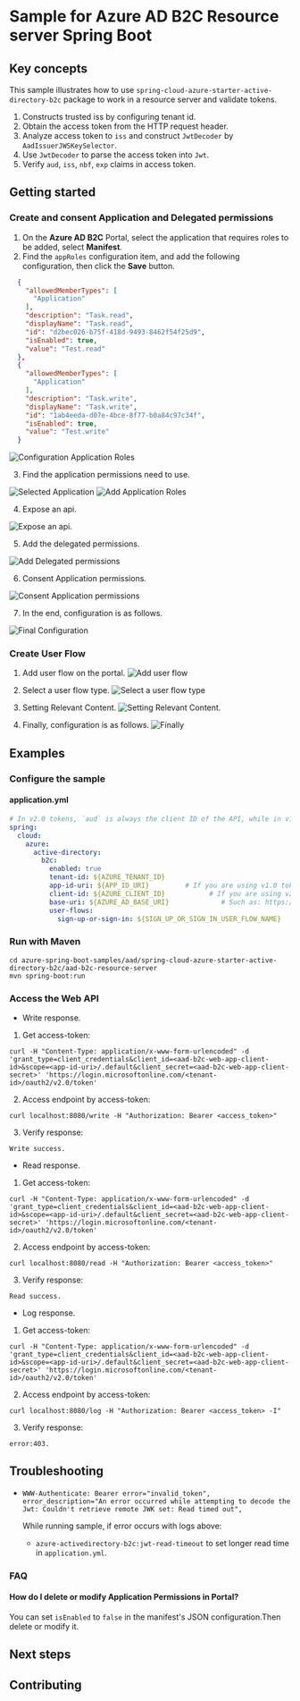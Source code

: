 # Sample for Azure AD B2C Resource server Spring Boot

## Key concepts
This sample illustrates how to use `spring-cloud-azure-starter-active-directory-b2c` package to work in a resource server and validate tokens. 

1. Constructs trusted iss by configuring tenant id.
2. Obtain the access token from the HTTP request header.
3. Analyze access token to `iss` and construct `JwtDecoder` by `AadIssuerJWSKeySelector`.
4. Use `JwtDecoder` to parse the access token into `Jwt`.
5. Verify `aud`, `iss`, `nbf`, `exp` claims in access token.

## Getting started


### Create and consent Application and Delegated permissions 
1. On the **Azure AD B2C** Portal, select the application that requires roles to be added, select **Manifest**.
2. Find the `appRoles` configuration item, and add the following configuration, then click the **Save** button.
```json
  {
    "allowedMemberTypes": [
      "Application"
    ],
    "description": "Task.read",
    "displayName": "Task.read",
    "id": "d2bec026-b75f-418d-9493-8462f54f25d9",
    "isEnabled": true, 
    "value": "Test.read"
  },
  {
    "allowedMemberTypes": [
      "Application"
    ],
    "description": "Task.write",
    "displayName": "Task.write",
    "id": "1ab4eeda-d07e-4bce-8f77-b0a84c97c34f",
    "isEnabled": true,
    "value": "Test.write"
  }
```

![Configuration Application Roles](docs/image-configuration-application-roles.png "Configuration Application Roles")

3. Find the application permissions need to use.

![Selected Application](docs/image-selected-application.png "Selected Application")
![Add Application Roles](docs/image-add-application-roles.png "Add Application Roles")

4. Expose an api.

![Expose an api.](docs/image-expose-an-api.png "Expose an api.")

5. Add the delegated permissions.

![Add Delegated permissions](docs/image-add-delegated-permissions.png "Add Delegated permissions")

6. Consent Application permissions.

![Consent Application permissions](docs/image-consent-application-and-delegated-permissions.png "Consent Application permissions")

7. In the end, configuration is as follows.
   
![Final Configuration](docs/image-final-configuration.png "Final Configuration")

### Create User Flow
1. Add user flow on the portal.
![Add user flow](docs/image-add-user-flow.png "Add user flow")
   
2. Select a user flow type.
![Select a user flow type](docs/image-select-a-user-flow-type.png "Select a user flow type")

3. Setting Relevant Content.
![Setting Relevant Content.](docs/image-setting-relevant-content.png "Setting Relevant Content.")
   
4. Finally, configuration is as follows.
![Finally](docs/image-user-flow-finally.png "Finally")
   
## Examples
### Configure the sample
#### application.yml

```yaml
# In v2.0 tokens, `aud` is always the client ID of the API, while in v1.0 tokens it can be the app id uri.
spring:
  cloud:
    azure:
      active-directory:
        b2c:
          enabled: true
          tenant-id: ${AZURE_TENANT_ID}
          app-id-uri: ${APP_ID_URI}         # If you are using v1.0 token, please configure app-id-uri for `aud` verification
          client-id: ${AZURE_CLIENT_ID}           # If you are using v2.0 token, please configure client-id for `aud` verification
          base-uri: ${AZURE_AD_BASE_URI}             # Such as: https://xxxxb2c.b2clogin.com
          user-flows:
            sign-up-or-sign-in: ${SIGN_UP_OR_SIGN_IN_USER_FLOW_NAME}
```

### Run with Maven
```
cd azure-spring-boot-samples/aad/spring-cloud-azure-starter-active-directory-b2c/aad-b2c-resource-server
mvn spring-boot:run
```

### Access the Web API
- Write response.

1. Get access-token:
```shell script
curl -H "Content-Type: application/x-www-form-urlencoded" -d 'grant_type=client_credentials&client_id=<aad-b2c-web-app-client-id>&scope=<app-id-uri>/.default&client_secret=<aad-b2c-web-app-client-secret>' 'https://login.microsoftonline.com/<tenant-id>/oauth2/v2.0/token'
```
2. Access endpoint by access-token:
```shell script
curl localhost:8080/write -H "Authorization: Bearer <access_token>"
```
3. Verify response:
```text
Write success.
```

- Read response.

1. Get access-token:
```shell script
curl -H "Content-Type: application/x-www-form-urlencoded" -d 'grant_type=client_credentials&client_id=<aad-b2c-web-app-client-id>&scope=<app-id-uri>/.default&client_secret=<aad-b2c-web-app-client-secret>' 'https://login.microsoftonline.com/<tenant-id>/oauth2/v2.0/token'
```
2. Access endpoint by access-token:
```shell script
curl localhost:8080/read -H "Authorization: Bearer <access_token>"
```
3. Verify response:
```text
Read success.
```

- Log response.

1. Get access-token:
```shell script
curl -H "Content-Type: application/x-www-form-urlencoded" -d 'grant_type=client_credentials&client_id=<aad-b2c-web-app-client-id>&scope=<app-id-uri>/.default&client_secret=<aad-b2c-web-app-client-secret>' 'https://login.microsoftonline.com/<tenant-id>/oauth2/v2.0/token'
```
2. Access endpoint by access-token:
```shell script
curl localhost:8080/log -H "Authorization: Bearer <access_token> -I"
```
3. Verify response:
```text
error:403.
```

## Troubleshooting
- `WWW-Authenticate: Bearer error="invalid_token", error_description="An error occurred while attempting to decode the Jwt: Couldn't retrieve remote JWK set: Read timed out",`
  
    While running sample, if error occurs with logs above:
    - `azure-activedirectory-b2c:jwt-read-timeout` to set longer read time in `application.yml`.
    
### FAQ
#### How do I delete or modify Application Permissions in Portal?
You can set `isEnabled` to `false` in the manifest's JSON configuration.Then delete or modify it.

## Next steps
## Contributing
<!-- LINKS -->
